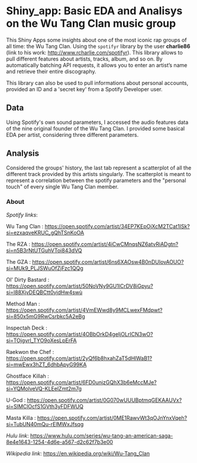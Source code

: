 # Shiny_app: Basic EDA and Analisys on the Wu Tang Clan music group

This Shiny Apps some insights about one of the most iconic rap groups of all time: the Wu Tang Clan.
Using the `spotifyr` library by the user **charlie86** (link to his work: http://www.rcharlie.com/spotifyr). This library allows to pull different features about artists, tracks, album, and so on. By automatically batching API requests, it allows you to enter an artist’s name and retrieve their entire discography.

This library can also be used to pull informations about personal accounts, provided an ID and a 'secret key' from a Spotify Developer user.

## Data

Using Spotify's own sound parameters, I accessed the audio features data of the nine original founder of the Wu Tang Clan. I provided some basical EDA per artist, considering three different parameters. 

## Analysis

Considered the groups' history, the last tab represent a scatterplot of all the different track provided by this artists singularly. The scatterplot is meant to represent a correlation between the spotify parameters and the "personal touch" of every single Wu Tang Clan member.

### About

*Spotify links*:

Wu Tang Clan : https://open.spotify.com/artist/34EP7KEpOjXcM2TCat1ISk?si=ezxaqveKRUC_gQhTSnKoOA

The RZA : https://open.spotify.com/artist/4iCwCMnqsNZ6atvRiADgtn?si=n5B3rNtUTGuhVToi843dVQ

The GZA : https://open.spotify.com/artist/6ns6XAOsw4B0nDUIovAOUO?si=MUk9_PLJSWuOfZjFzc1QQg

Ol' Dirty Bastard :  https://open.spotify.com/artist/50NoVNy9GU1lCrDV8iGpyu?si=l88XjvDEQBCtt0vjdHw4swù

Method Man : https://open.spotify.com/artist/4VmEWwd8y9MCLwexFMdpwt?si=850x5mG9RwCsrbkc5A2eBg

Inspectah Deck : https://open.spotify.com/artist/4OBbOrkD4geIjOLrICN3wO?si=TOjgvrl_TYO9oXesLpErFA

Raekwon the Chef : https://open.spotify.com/artist/2yQf6b8hxahZaT5dHlWaB1?si=mwEwx3hZT_6dhbApyG99KA

Ghostface Killah : https://open.spotify.com/artist/6FD0unjzGQhX3b6eMccMJe?si=YQMolveVQ-KLEelZmt2m7g

U-God : https://open.spotify.com/artist/0G070wUUUBptmqGEKAAUVx?si=SIMClOcfS1GVth3yFDFWUQ

Masta Killa : https://open.spotify.com/artist/0ME1RawvWt3qOJnYnxVqeh?si=TubUN40mQu-rElMWxJfsqg



*Hulu link*: https://www.hulu.com/series/wu-tang-an-american-saga-8e4e1643-1254-4d6e-a567-d2c62f7b3e00



*Wikipedia link*: https://en.wikipedia.org/wiki/Wu-Tang_Clan